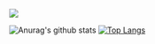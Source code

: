![](https://komarev.com/ghpvc/?username=your-github-aayodipe&label=PROFILE+VIEWS)

![Anurag's github stats](https://github-readme-stats.vercel.app/api?username=aayodipe&theme=merko&show_icons=true) [![Top Langs](https://github-readme-stats.vercel.app/api/top-langs/?username=anuraghazra&layout=compact)](https://github.com/aayodipe/github-readme-stats)


<!--
**aayodipe/aayodipe** is a ✨ _special_ ✨ repository because its `README.md` (this file) appears on your GitHub profile.

Here are some ideas to get you started:

- 🔭 I’m currently working on ...
- 🌱 I’m currently learning ...
- 👯 I’m looking to collaborate on ...
- 🤔 I’m looking for help with ...
- 💬 Ask me about ...
- 📫 How to reach me: ...
- 😄 Pronouns: ...
- ⚡ Fun fact: ...
-->
